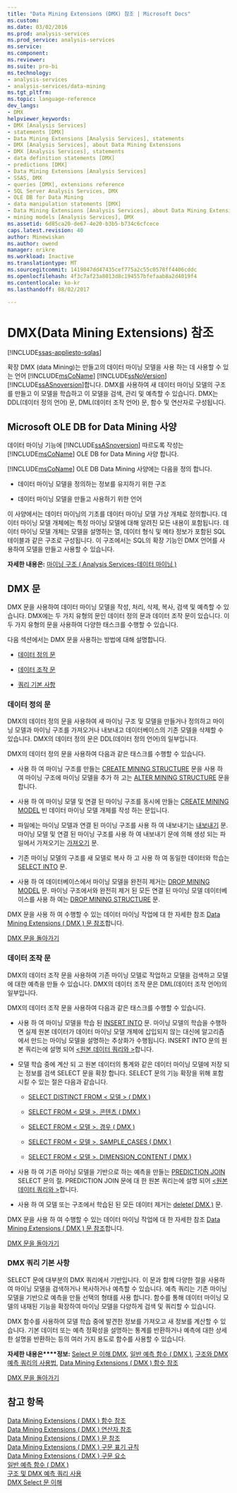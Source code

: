```yaml
---
title: "Data Mining Extensions (DMX) 참조 | Microsoft Docs"
ms.custom: 
ms.date: 03/02/2016
ms.prod: analysis-services
ms.prod_service: analysis-services
ms.service: 
ms.component: 
ms.reviewer: 
ms.suite: pro-bi
ms.technology:
- analysis-services
- analysis-services/data-mining
ms.tgt_pltfrm: 
ms.topic: language-reference
dev_langs:
- DMX
helpviewer_keywords:
- DMX [Analysis Services]
- statements [DMX]
- Data Mining Extensions [Analysis Services], statements
- DMX [Analysis Services], about Data Mining Extensions
- DMX [Analysis Services], statements
- data definition statements [DMX]
- predictions [DMX]
- Data Mining Extensions [Analysis Services]
- SSAS, DMX
- queries [DMX], extensions reference
- SQL Server Analysis Services, DMX
- OLE DB for Data Mining
- data manipulation statements [DMX]
- Data Mining Extensions [Analysis Services], about Data Mining Extensions
- mining models [Analysis Services], DMX
ms.assetid: 6d85ca20-de67-4e20-b3b5-b734c6cfcece
caps.latest.revision: 40
author: Minewiskan
ms.author: owend
manager: erikre
ms.workload: Inactive
ms.translationtype: MT
ms.sourcegitcommit: 1419847dd47435cef775a2c55c0578ff4406cddc
ms.openlocfilehash: 4f3c7af23a8013d8c194557bfefaab8a2d4019f4
ms.contentlocale: ko-kr
ms.lasthandoff: 08/02/2017

---
```

# <a name="data-mining-extensions-dmx-reference"></a>DMX(Data Mining Extensions) 참조
[!INCLUDE[ssas-appliesto-sqlas](../includes/ssas-appliesto-sqlas.md)]

  확장 DMX (data Mining)는 만들고의 데이터 마이닝 모델을 사용 하는 데 사용할 수 있는 언어 [!INCLUDE[msCoName](../includes/msconame-md.md)] [!INCLUDE[ssNoVersion](../includes/ssnoversion-md.md)] [!INCLUDE[ssASnoversion](../includes/ssasnoversion-md.md)]합니다. DMX를 사용하여 새 데이터 마이닝 모델의 구조를 만들고 이 모델을 학습하고 이 모델을 검색, 관리 및 예측할 수 있습니다. DMX는 DDL(데이터 정의 언어) 문, DML(데이터 조작 언어) 문, 함수 및 연산자로 구성됩니다.  
  
## <a name="microsoft-ole-db-for-data-mining-specification"></a>Microsoft OLE DB for Data Mining 사양  
 데이터 마이닝 기능에 [!INCLUDE[ssASnoversion](../includes/ssasnoversion-md.md)] 따르도록 작성는 [!INCLUDE[msCoName](../includes/msconame-md.md)] OLE DB for Data Mining 사양 합니다.  
  
 [!INCLUDE[msCoName](../includes/msconame-md.md)] OLE DB Data Mining 사양에는 다음을 정의 합니다.  
  
-   데이터 마이닝 모델을 정의하는 정보를 유지하기 위한 구조  
  
-   데이터 마이닝 모델을 만들고 사용하기 위한 언어  
  
 이 사양에서는 데이터 마이닝의 기초를 데이터 마이닝 모델 가상 개체로 정의합니다. 데이터 마이닝 모델 개체에는 특정 마이닝 모델에 대해 알려진 모든 내용이 포함됩니다. 데이터 마이닝 모델 개체는 모델을 설명하는 열, 데이터 형식 및 메타 정보가 포함된 SQL 테이블과 같은 구조로 구성됩니다. 이 구조에서는 SQL의 확장 기능인 DMX 언어를 사용하여 모델을 만들고 사용할 수 있습니다.  
  
 **자세한 내용은:** [마이닝 구조 &#40; Analysis Services-데이터 마이닝 &#41;](../analysis-services/data-mining/mining-structures-analysis-services-data-mining.md)  
  
##  <a name="BKMK_DMXStatements"></a>DMX 문  
 DMX 문을 사용하여 데이터 마이닝 모델을 작성, 처리, 삭제, 복사, 검색 및 예측할 수 있습니다. DMX에는 두 가지 유형의 문인 데이터 정의 문과 데이터 조작 문이 있습니다. 이 두 가지 유형의 문을 사용하여 다양한 태스크를 수행할 수 있습니다.  
  
 다음 섹션에서는 DMX 문을 사용하는 방법에 대해 설명합니다.  
  
-   [데이터 정의 문](#BKMK_DDL)  
  
-   [데이터 조작 문](#BKMK_DML)  
  
-   [쿼리 기본 사항](#BKMK_Queries)  
  
###  <a name="BKMK_DDL"></a>데이터 정의 문  
 DMX의 데이터 정의 문을 사용하여 새 마이닝 구조 및 모델을 만들거나 정의하고 마이닝 모델과 마이닝 구조를 가져오거나 내보내고 데이터베이스의 기존 모델을 삭제할 수 있습니다. DMX의 데이터 정의 문은 DDL(데이터 정의 언어)의 일부입니다.  
  
 DMX의 데이터 정의 문을 사용하여 다음과 같은 태스크를 수행할 수 있습니다.  
  
-   사용 하 여 마이닝 구조를 만들는 [CREATE MINING STRUCTURE](../dmx/create-mining-structure-dmx.md) 문을 사용 하 여 마이닝 구조에 마이닝 모델을 추가 하 고는 [ALTER MINING STRUCTURE](../dmx/alter-mining-structure-dmx.md) 문을 합니다.  
  
-   사용 하 여 마이닝 모델 및 연결 된 마이닝 구조를 동시에 만들는 [CREATE MINING MODEL](../dmx/create-mining-model-dmx.md) 빈 데이터 마이닝 모델 개체를 작성 하는 문입니다.  
  
-   파일에는 마이닝 모델과 연결 된 마이닝 구조를 사용 하 여 내보내기는 [내보내기](../dmx/export-dmx.md) 문. 마이닝 모델 및 연결 된 마이닝 구조를 사용 하 여 내보내기 문에 의해 생성 되는 파일에서 가져오기는 [가져오기](../dmx/import-dmx.md) 문.  
  
-   기존 마이닝 모델의 구조를 새 모델로 복사 하 고 사용 하 여 동일한 데이터와 학습는 [SELECT INTO](../dmx/select-into-dmx.md) 문.  
  
-   사용 하 여 데이터베이스에서 마이닝 모델을 완전히 제거는 [DROP MINING MODEL](../dmx/drop-mining-model-dmx.md) 문. 마이닝 구조에서와 완전히 제거 된 모든 연결 된 마이닝 모델 데이터베이스를 사용 하 여는 [DROP MINING STRUCTURE](../dmx/drop-mining-structure-dmx.md) 문.  
  
 DMX 문을 사용 하 여 수행할 수 있는 데이터 마이닝 작업에 대 한 자세한 참조 [Data Mining Extensions &#40; DMX &#41; 문 참조](../dmx/data-mining-extensions-dmx-statements.md)합니다.  
  
 [DMX 문을 돌아가기](#BKMK_DMXStatements)  
  
###  <a name="BKMK_DML"></a>데이터 조작 문  
 DMX의 데이터 조작 문을 사용하여 기존 마이닝 모델로 작업하고 모델을 검색하고 모델에 대한 예측을 만들 수 있습니다. DMX의 데이터 조작 문은 DML(데이터 조작 언어)의 일부입니다.  
  
 DMX의 데이터 조작 문을 사용하여 다음과 같은 태스크를 수행할 수 있습니다.  
  
-   사용 하 여 마이닝 모델을 학습 된 [INSERT INTO](../dmx/insert-into-dmx.md) 문. 마이닝 모델의 학습을 수행하면 실제 원본 데이터가 데이터 마이닝 모델 개체에 삽입되지 않는 대신에 알고리즘에서 만드는 마이닝 모델을 설명하는 추상화가 수행됩니다. INSERT INTO 문의 원본 쿼리는에 설명 되어 [ \<원본 데이터 쿼리와 >](../dmx/source-data-query.md)합니다.  
  
-   모델 학습 중에 계산 되 고 원본 데이터의 통계와 같은 데이터 마이닝 모델에 저장 되는 정보를 검색 SELECT 문을 확장 합니다. SELECT 문의 기능 확장을 위해 포함 시킬 수 있는 절은 다음과 같습니다.  
  
    -   [SELECT DISTINCT FROM &#60; 모델 &#62; &#40; DMX &#41;](../dmx/select-distinct-from-model-dmx.md)  
  
    -   [SELECT FROM &#60; 모델 &#62;. 콘텐츠 &#40; DMX &#41;](../dmx/select-from-model-content-dmx.md)  
  
    -   [SELECT FROM &#60; 모델 &#62;. 경우 &#40; DMX &#41;](../dmx/select-from-model-cases-dmx.md)  
  
    -   [SELECT FROM &#60; 모델 &#62;. SAMPLE_CASES &#40; DMX &#41;](../dmx/select-from-model-sample-cases-dmx.md)  
  
    -   [SELECT FROM &#60; 모델 &#62;. DIMENSION_CONTENT &#40; DMX &#41;](../dmx/select-from-model-dimension-content-dmx.md)  
  
-   사용 하 여 기존 마이닝 모델을 기반으로 하는 예측을 만들는 [PREDICTION JOIN](../dmx/select-from-model-prediction-join-dmx.md) SELECT 문의 절. PREDICTION JOIN 문에 대 한 원본 쿼리는에 설명 되어 [ \<원본 데이터 쿼리와 >](../dmx/source-data-query.md)합니다.  
  
-   사용 하 여 모델 또는 구조에서 학습된 된 모든 데이터 제거는 [delete&#40; DMX &#41;](../dmx/delete-dmx.md) 문.  
  
 DMX 문을 사용 하 여 수행할 수 있는 데이터 마이닝 작업에 대 한 자세한 참조 [Data Mining Extensions &#40; DMX &#41; 문 참조](../dmx/data-mining-extensions-dmx-statements.md)합니다.  
  
 [DMX 문을 돌아가기](#BKMK_DMXStatements)  
  
###  <a name="BKMK_Queries"></a>DMX 쿼리 기본 사항  
 SELECT 문에 대부분의 DMX 쿼리에서 기반입니다. 이 문과 함께 다양한 절을 사용하여 마이닝 모델을 검색하거나 복사하거나 예측할 수 있습니다. 예측 쿼리는 기존 마이닝 모델을 기반으로 예측을 만들 선택의 형태를 사용 합니다. 함수를 통해 데이터 마이닝 모델의 내재된 기능을 확장하여 마이닝 모델을 다양하게 검색 및 쿼리할 수 있습니다.  
  
 DMX 함수를 사용하여 모델 학습 중에 발견한 정보를 가져오고 새 정보를 계산할 수 있습니다. 기본 데이터 또는 예측 정확성을 설명하는 통계를 반환하거나 예측에 대한 상세한 설명을 반환하는 등의 여러 가지 용도로 함수를 사용할 수 있습니다.  
  
 **자세한 내용은****정보:** [Select 문 이해 DMX](../dmx/understanding-the-dmx-select-statement.md), [일반 예측 함수 &#40; DMX &#41;](../dmx/general-prediction-functions-dmx.md), [구조와 DMX 예측 쿼리의 사용법](../dmx/structure-and-usage-of-dmx-prediction-queries.md), [Data Mining Extensions &#40; DMX &#41; 함수 참조  ](../dmx/data-mining-extensions-dmx-function-reference.md)  
  
 [DMX 문을 돌아가기](#BKMK_DMXStatements)  
  
## <a name="see-also"></a>참고 항목  
 [Data Mining Extensions &#40; DMX &#41; 함수 참조](../dmx/data-mining-extensions-dmx-function-reference.md)   
 [Data Mining Extensions &#40; DMX &#41; 연산자 참조](../dmx/data-mining-extensions-dmx-operator-reference.md)   
 [Data Mining Extensions &#40; DMX &#41; 문 참조](../dmx/data-mining-extensions-dmx-statements.md)   
 [Data Mining Extensions &#40; DMX &#41; 구문 표기 규칙](../dmx/data-mining-extensions-dmx-syntax-conventions.md)   
 [Data Mining Extensions &#40; DMX &#41; 구문 요소](../dmx/data-mining-extensions-dmx-syntax-elements.md)   
 [일반 예측 함수 &#40; DMX &#41;](../dmx/general-prediction-functions-dmx.md)   
 [구조 및 DMX 예측 쿼리 사용](../dmx/structure-and-usage-of-dmx-prediction-queries.md)   
 [DMX Select 문 이해](../dmx/understanding-the-dmx-select-statement.md)  
  
  

